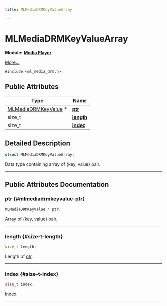 ```yaml
---
title: MLMediaDRMKeyValueArray

---
```


# MLMediaDRMKeyValueArray

**Module:** **[Media Player](/api-ref/api/Modules/group___media_player/group___media_player.md)**



 [More...](#detailed-description)


`#include <ml_media_drm.h>`

## Public Attributes

| Type           | Name           |
| -------------- | -------------- |
| [MLMediaDRMKeyValue](/api-ref/api/Modules/group___media_player/struct_m_l_media_d_r_m_key_value.md) * | **[ptr](/api-ref/api/Modules/group___media_player/struct_m_l_media_d_r_m_key_value_array.md#mlmediadrmkeyvalue-ptr)**  |
| size_t | **[length](/api-ref/api/Modules/group___media_player/struct_m_l_media_d_r_m_key_value_array.md#size-t-length)**  |
| size_t | **[index](/api-ref/api/Modules/group___media_player/struct_m_l_media_d_r_m_key_value_array.md#size-t-index)**  |

## Detailed Description

```cpp
struct MLMediaDRMKeyValueArray;
```


Data type containing array of {key, value} pair. 





-----------
## Public Attributes Documentation

### ptr {#mlmediadrmkeyvalue-ptr}

```cpp
MLMediaDRMKeyValue * ptr;
```


Array of {key, value} pair. 





-----------

### length {#size-t-length}

```cpp
size_t length;
```


Length of [ptr](/api-ref/api/Modules/group___media_player/struct_m_l_media_d_r_m_key_value_array.md#mlmediadrmkeyvalue-ptr). 





-----------

### index {#size-t-index}

```cpp
size_t index;
```


Index. 





-----------


